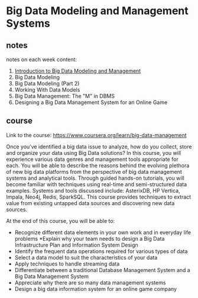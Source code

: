 # Big Data Modeling and Management Systems

## notes

notes on each week content:

1. [Introduction to Big Data Modeling and Management](week1/README.md)
2. Big Data Modeling
3. Big Data Modeling (Part 2)
4. Working With Data Models
5. Big Data Management: The "M" in DBMS
6. Designing a Big Data Management System for an Online Game

## course

Link to the course: https://www.coursera.org/learn/big-data-management

Once you’ve identified a big data issue to analyze, how do you collect, store and organize your data using Big Data solutions?  In this course, you will experience various data genres and management tools appropriate for each.  You will be able to describe the reasons behind the evolving plethora of new big data platforms from the perspective of big data management systems and analytical tools.  Through guided hands-on tutorials, you will become familiar with techniques using real-time and semi-structured data examples.  Systems and tools discussed include: AsterixDB, HP Vertica, Impala, Neo4j, Redis, SparkSQL. This course provides techniques to extract value from existing untapped data sources and discovering new data sources.

At the end of this course, you will be able to:
* Recognize different data elements in your own work and in everyday life problems
*Explain why your team needs to design a Big Data Infrastructure Plan and Information System Design
* Identify the frequent data operations required for various types of data
* Select a data model to suit the characteristics of your data
* Apply techniques to handle streaming data
* Differentiate between a traditional Database Management System and a Big Data Management System
* Appreciate why there are so many data management systems
* Design a big data information system for an online game company